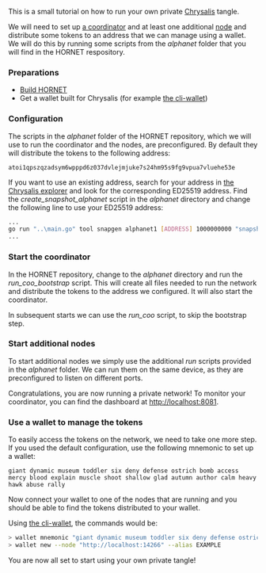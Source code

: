 This is a small tutorial on how to run your own private [Chrysalis](https://chrysalis.iota.org/) tangle.

We will need to set up [a coordinator](https://docs.iota.org/docs/getting-started/1.1/the-tangle/the-coordinator) and at least one additional [node](https://docs.iota.org/docs/getting-started/1.1/running-nodes/overview) and distribute some tokens to an address that we can manage using a wallet. We will do this by running some scripts from the *alphanet* folder that you will find in the HORNET respository.

### Preparations

- [Build HORNET](./build.md)
- Get a wallet built for Chrysalis (for example [the cli-wallet](https://github.com/iotaledger/cli-wallet))

### Configuration

The scripts in the *alphanet* folder of the HORNET repository, which we will use to run the coordinator and the nodes, are preconfigured. By default they will distribute the tokens to the following address:

```
atoi1qpszqzadsym6wpppd6z037dvlejmjuke7s24hm95s9fg9vpua7vluehe53e
```

If you want to use an existing address, search for your address in [the Chrysalis explorer](https://explorer.iota.org/chrysalis) and look for the corresponding ED25519 address. Find the *create_snapshot_alphanet* script in the *alphanet* directory and change the following line to use your ED25519 address:

```bash
...
go run "..\main.go" tool snapgen alphanet1 [ADDRESS] 1000000000 "snapshots\alphanet1\full_export.bin"
...
```

### Start the coordinator

In the HORNET repository, change to the *alphanet* directory and run the *run_coo_bootstrap* script. This will create all files needed to run the network and distribute the tokens to the address we configured. It will also start the coordinator.

In subsequent starts we can use the *run_coo* script, to skip the bootstrap step.

### Start additional nodes

To start additional nodes we simply use the additional *run* scripts provided in the *alphanet* folder. We can run them on the same device, as they are preconfigured to listen on different ports.

Congratulations, you are now running a private network! To monitor your coordinator, you can find the dashboard at [http://localhost:8081](http://localhost:8081).

### Use a wallet to manage the tokens

To easily access the tokens on the network, we need to take one more step. If you used the default configuration, use the following mnemonic to set up a wallet:

```
giant dynamic museum toddler six deny defense ostrich bomb access mercy blood explain muscle shoot shallow glad autumn author calm heavy hawk abuse rally
```

Now connect your wallet to one of the nodes that are running and you should be able to find the tokens distributed to your wallet.

Using [the cli-wallet](https://github.com/iotaledger/cli-wallet), the commands would be:

```bash
> wallet mnemonic "giant dynamic museum toddler six deny defense ostrich bomb access mercy blood explain muscle shoot shallow glad autumn author calm heavy hawk abuse rally"
> wallet new --node "http://localhost:14266" --alias EXAMPLE
```

You are now all set to start using your own private tangle!